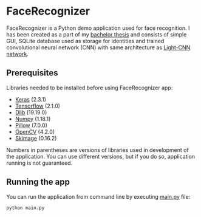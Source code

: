 # FaceRecognizer

FaceRecognizer is a Python demo application used for face recognition. I has been created as a part of my [bachelor thesis](https://opac.crzp.sk/?fn=detailBiblioForm&sid=81B8C7E3C61A011F1630311BFB16&seo=CRZP-detail-kniha) and consists of simple GUI, SQLite database used as storage for identities and trained convolutional neural network (CNN) with same architecture as [Light-CNN network](https://arxiv.org/abs/1511.02683).

## Prerequisites

Libraries needed to be installed before using FaceRecognizer app:

  * [Keras](https://keras.io/) (2.3.1)
  * [Tensorflow](https://www.tensorflow.org/) (2.1.0)
  * [Dlib](http://dlib.net/python/index.html) (19.19.0)
  * [Numpy](https://numpy.org/) (1.18.1)
  * [Pillow](https://python-pillow.org/) (7.0.0)
  * [OpenCV](https://opencv.org/) (4.2.0)
  * [Skimage](https://scikit-image.org/) (0.16.2)
  
Numbers in parentheses are versions of libraries used in development of the application. You can use different versions, but if you do so, application running is not guaranteed.

## Running the app

You can run the application from command line by executing [main.py](main.py) file:

```bash
python main.py
```
